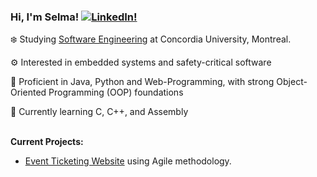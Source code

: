 ### Hi, I'm Selma! [![LinkedIn!](https://img.shields.io/badge/LinkedIn-%230077B5.svg?logo=linkedin&logoColor=white)](https://www.linkedin.com/in/selma-b%C3%A9doui/)

:snowflake: Studying [Software Engineering](https://www.concordia.ca/academics/undergraduate/software-engineering.html) at Concordia University, Montreal.<br/>

⚙️ Interested in embedded systems and safety-critical software<br/>

🌟 Proficient in Java, Python and Web-Programming, with strong Object-Oriented Programming (OOP) foundations<br/>

📗 Currently learning C, C++, and Assembly<br/><br/>


**Current Projects:**<br/>
* [Event Ticketing Website](https://github.com/zaifnatra/SOEN341-F25) using Agile methodology.


